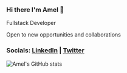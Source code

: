 ### Hi there I'm Amel 👋
Fullstack Developer 

Open to new opportunities and collaborations
<!--
**algerina/algerina** is a ✨ _special_ ✨ repository because its `README.md` (this file) appears on your GitHub profile.

Here are some ideas to get you started:

- 🔭 I’m currently working on ...
- 🌱 I’m currently learning ...
- 👯 I’m looking to collaborate on ...
- 🤔 I’m looking for help with ...
- 💬 Ask me about ...
- 📫 How to reach me: ...
- 😄 Pronouns: ...
- ⚡ Fun fact: ...
-->
### Socials: [LinkedIn](https://linkedin.com/in/amel-khiri-qahwadji-37a550135) | [Twitter](https://twitter.com/AmalQahwadji)

![Amel's GitHub stats](https://github-readme-stats.vercel.app/api?username=algerina&show_icons=true&theme=dark)
